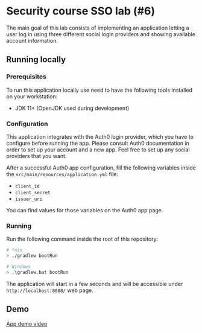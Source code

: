 # Security course SSO lab (#6)

The main goal of this lab consists of implementing an application letting a user log in using three different social login providers and showing available account information.

## Running locally

### Prerequisites

To run this application locally use need to have the following tools installed on your workstation:
* JDK 11+ (OpenJDK used during development)

### Configuration

This application integrates with the Auth0 login provider, which you have to configure before running the app. Please consult Auth0 documentation in order to set up your account and a new app. Feel free to set up any social providers that you want.

After a successful Auth0 app configuration, fill the following variables inside the `src/main/resources/application.yml` file:

* `client_id`
* `client_secret`
* `issuer_uri`

You can find values for those variables on the Auth0 app page.

### Running

Run the following command inside the root of this repository:

```bash
# *nix
> ./gradlew bootRun

# Windows
> .\gradlew.bat bootRun
```

The application will start in a few seconds and will be accessible under `http://localhost:8080/` web page.

## Demo

[App demo video](https://vimeo.com/650166115/d44a475d2d)